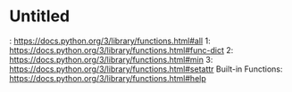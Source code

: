# Untitled

: https://docs.python.org/3/library/functions.html#all 1: https://docs.python.org/3/library/functions.html#func-dict 2: https://docs.python.org/3/library/functions.html#min 3: https://docs.python.org/3/library/functions.html#setattr Built-in Functions: https://docs.python.org/3/library/functions.html#help
